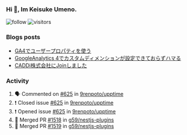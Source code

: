 ### Hi 👋, Im Keisuke Umeno.

<!--
**9renpoto/9renpoto** is a ✨ _special_ ✨ repository because its `README.md` (this file) appears on your GitHub profile.

Here are some ideas to get you started:

- 🔭 I’m currently working on ...
- 🌱 I’m currently learning ...
- 👯 I’m looking to collaborate on ...
- 🤔 I’m looking for help with ...
- 💬 Ask me about ...
- 📫 How to reach me: ...
- 😄 Pronouns: ...
- ⚡ Fun fact: ...
-->

![follow](https://img.shields.io/github/followers/9renpoto?label=Follow&style=social)
![visitors](https://komarev.com/ghpvc/?username=9renpoto&label=Profile%20views&color=0e75b6&style=flat)

### Blogs posts

<!-- BLOG-POST-LIST:START -->
- [GA4でユーザープロパティを使う](https://9renpoto.dev/2021/02/21/google-analytics-4-user-properties/)
- [GoogleAnalytics 4でカスタムディメンションが設定できておらずハマる](https://9renpoto.dev/2021/02/13/google-analytics-4/)
- [CADDi株式会社にJoinしました](https://9renpoto.dev/2020/12/05/join/)
<!-- BLOG-POST-LIST:END -->

### Activity

<!--START_SECTION:activity-->
1. 🗣 Commented on [#625](https://github.com/9renpoto/upptime/issues/625) in [9renpoto/upptime](https://github.com/9renpoto/upptime)
2. ❗️ Closed issue [#625](https://github.com/9renpoto/upptime/issues/625) in [9renpoto/upptime](https://github.com/9renpoto/upptime)
3. ❗️ Opened issue [#625](https://github.com/9renpoto/upptime/issues/625) in [9renpoto/upptime](https://github.com/9renpoto/upptime)
4. 🎉 Merged PR [#1518](https://github.com/g59/nestjs-plugins/pull/1518) in [g59/nestjs-plugins](https://github.com/g59/nestjs-plugins)
5. 🎉 Merged PR [#1519](https://github.com/g59/nestjs-plugins/pull/1519) in [g59/nestjs-plugins](https://github.com/g59/nestjs-plugins)
<!--END_SECTION:activity-->

<!--START_SECTION:waka-->
<!--END_SECTION:waka-->
